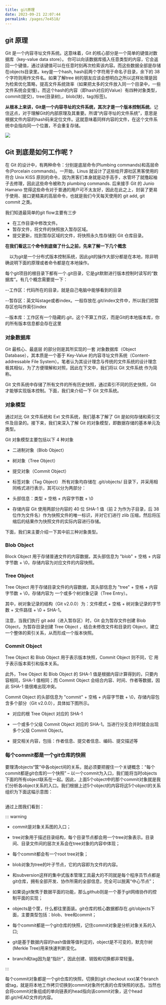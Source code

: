 ```yaml
---
title: git原理
date: 2023-09-21 22:07:44
permalink: /pages/7e4518/
---
```


## git 原理

Git 是一个内容寻址文件系统。这意味着，Git 的核心部分是一个简单的键值对数据库（key-value data store）。 你可以向该数据库插入任意类型的内容，它会返回一个键值，通过该键值可以在任意时刻再次检索该内容。而这些数据全部是存储在objects目录里。key是一个hash, hash前两个字符用于命名子目录，余下的 38 个字符则用作文件名。如果了解tree 树的朋友应该会想明白之所以这样处理是因为检索优化策略，提高文件系统效率（如果把太多的文件放入同一个目录中，一些文件系统会变慢）。而这个hash的内容（即hash对应的Value）有四种对象类型，commit(提交)，tree(目录树),，blob(块)，tag(标签)。



**从根本上来讲，Git是一个内容寻址的文件系统，其次才是一个版本控制系统**。记住这点，对于理解Git的内部原理及其重要。所谓“内容寻址的文件系统”，意思是根据文件内容的hash码来定位文件。这就意味着同样内容的文件，在这个文件系统中会指向同一个位置，不会重复存储。

![](https://jingsam.github.io/2018/06/03/git-objects/2018-06-03-1.png)

## Git 到底是如何工作呢 ?

在 Git 的设计中，有两种命令：分别是底层命令(Plumbing commands)和高层命令(Porcelain commands)。一开始，Linus 就设计了这些给开源社区黑客使用的符合 Unix KISS 原则的命令，因为黑客们本身就是动手高手，水管坏了就撸起袖子去修理，因此这些命令被称为 plumbing commands. 后来接手 Git 的 Junio Hamano 觉得这些命令对于普通的用户可不太友好，因此在此之上，封装了更易于使用、接口更精美的高层命令，也就是我们今天每天使用的 git add, git commit 之类。

我们知道最简单的git flow主要有三步

- 在工作目录中修改文件。
- 暂存文件，将文件的快照放入暂存区域。
- 提交更新，找到暂存区域的文件，将快照永久性存储到 Git 仓库目录。

**在我们看这三个命令到底做了什么之前，先来了解一下几个概念**

　以为git是一个分布式版本控制系统，因此git的操作大部分都是在本地，除非明确说明下面的原理或者命令都是在本地操作。

每个git项目的根目录下都有一个.git目录，它是git默默进行版本控制时读写的“数据库”。有几个概念需要提一下：

--工作区：代码所在的目录，就是自己电脑中能够看到的目录

--暂存区：英文叫stage或者index。一般存放在.git/index文件中，所以我们把暂存区也叫作索引index

--版本库：工作区有一个隐藏的.git，这个不算工作区，而是Git的本地版本库，你的所有版本信息都会存在这里

### 对象数据库

Git 最核心、最底层 的部分则是其所实现的一套 对象数据库（Object Database），其本质是一个基于 Key-Value 的内容寻址文件系统（Content-addressable File System）。笔者认为其设计理念与传统的文件系统的设计理念极其相似，为了方便理解和对照，因此在下文中，我们将以 Git 文件系统 作为简称。

Git 文件系统中存储了所有文件的所有历史快照，通过索引不同的历史快照，Git 才能够实现版本控制。下面，我们来介绍一下 Git 文件系统。

### 对象模型

通过对比 Git 文件系统和 Ext 文件系统，我们基本了解了 Git 是如何存储和索引文件及目录的。接下来，我们来深入了解 Git 的对象模型，即数据存储的基本单元及类型。

Git 对象模型主要包括以下 4 种对象

- 二进制对象（Blob Object）

- 树对象（Tree Object）

- 提交对象（Commit Object）

- 标签对象（Tag Object）
  所有对象均存储在 .git/objects/ 目录下，并采用相同格式进行表示，其可以分为两部分：

- 头部信息：类型 + 空格 + 内容字节数 + \0

- 存储内容
  Git 使用两部分内容的 40 位 SHA-1 值（前 2 为作为子目录，后 38 位作为文件名）作为快照文件的唯一标识，并对它们进行 zlib 压缩，然后将压缩后的结果作为快照文件的实际内容进行存储。

下面，我们来主要介绍一下其中前三种对象类型。

### Blob Object

Block Object 用于存储普通文件的内容数据，其头部信息为 "blob" + 空格 + 内容字节数 + \0，存储内容为对应文件的内容快照。

### Tree Object

Tree Object 用于存储目录文件的内容数据，其头部信息为 "tree" + 空格 + 内容字节数 + \0，存储内容为 一个或多个树对象记录（Tree Entry）。

其中，树对象记录的结构（Git v2.0.0）为：文件模式 + 空格 + 树对象记录的字节数 + 文件路径 + \0 + SHA-1。

注意，当我们执行 git add（进入暂存区）时，Git 会为暂存文件创建 Blob Object，为暂存目录创建 Tree Object ，结合未修改文件和目录的 Object，建立一个整体的索引关系，从而形成一个版本快照。

### Commit Object

Tree Object 和 Blob Object 用于表示版本快照，Commit Object 则不同，它 用于表示版本索引和版本关系。

此外，Tree Object 和 Blob Object 的 SHA-1 值是根据内容计算得到的，只要内容相同，SHA-1 值相同；而 Commit Object 会结合内容、时间、作者等数据，因此 SHA-1 值很难出现冲突。

Commit Object 的头部信息为 "commit" + 空格 + 内容字节数 + \0，存储内容包含多个部分（Git v2.0.0），具体如下图所示。

- 对应的根 Tree Object 对应的 SHA-1

- 一个或多个父级 Commit Object 对应的 SHA-1。当进行分支合并时就会出现多个父级 Commit Object。

- 提交相关内容，包括：作者信息、提交者信息、编码、提交描述等

### 每个commit都是一个git仓库的快照

要理清objects“筐”中各object间的关系，就必须要把握住一个关键概念：“每个commit都是git仓库的一个快照” – 以一个commit为入口，我们能将当时objects下面的所有object联系在一起。因此，上面5个object中的那个commit对象就是我们分析各object关系的入口。我们根据上述5个object的内容将这5个object的关系组织为下面这幅示意图：

<img :src="$withBase('/git/5.png')" >

通过上图我们看到：

::: warning

- commit是对象关系图的入口；

- tree对象用于描述目录结构，每个目录节点都会用一个tree对象表示。目录间、目录文件间的层次关系会在tree对象的内容中体现；

- 每个commit都会有一个root tree对象；

- blob对象为tree的叶子节点，它的内容即为文件的内容。

- 和subversion这样的集中式版本管理工具最大的不同就是每个程序员节点都是git仓库，拥有全部开发、协作所需的全部信息，完全可以脱离“中心节点”；

- 如果说git聚焦于数据平面的功能，那么github则是一个基于git网络协作的控制平面的实现；

- objects是个筐，什么都往里面装。git仓库的核心数据都存在.git/objects下面，主要类型包括：blob、tree和commit；

- 每个commit都是一个git仓库的快照，记住commit对象是分析对象关系的入口;

- git是基于数据内容的hash值做等值判定的，object是不可变的，默克尔树(Merkle Tree)用来快速判断变化。

- branch和tag因为是“指针”，因此创建、销毁和切换都非常轻量。

::: 

每个commit对象都是一个git仓库的快照，切换到(git checkout xxx)某个branch或tag，就是将本地工作拷贝切换到commit对象所代表的仓库快照的状态。当然也会将commit对象组成的单向链表的head指向该commit对象，这个head即.git/HEAD文件的内容。
